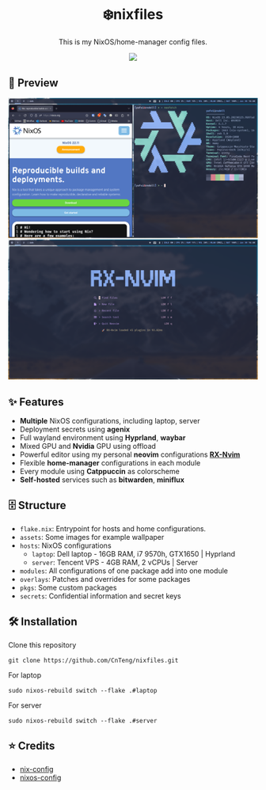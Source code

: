 <h1 align = "center">❄️nixfiles</h1>

<p align = "center">This is my NixOS/home-manager config files.</p>

<p align = "center">
  <a href = "https://nixos.org">
    <img src = "https://img.shields.io/static/v1?style=for-the-badge&logo=nixos&logoColor=white&label=&message=Built%20with%20Nix&color=8aadf4"/>
  </a>
</p>

## 🌟 Preview

![hyprland](./assets/screenshots/hyprland.png)
![neovim](./assets/screenshots/neovim.png)

## ✨ Features

- **Multiple** NixOS configurations, including laptop, server
- Deployment secrets using **agenix**
- Full wayland environment using **Hyprland**, **waybar**
- Mixed GPU and **Nvidia** GPU using offload
- Powerful editor using my personal **neovim** configurations **[RX-Nvim](https://github.com/CnTeng/RX-Nvim)**
- Flexible **home-manager** configurations in each module
- Every module using **Catppuccin** as colorscheme
- **Self-hosted** services such as **bitwarden**, **miniflux**

## 🗄 Structure

- `flake.nix`: Entrypoint for hosts and home configurations.
- `assets`: Some images for example wallpaper
- `hosts`: NixOS configurations
  - `laptop`: Dell laptop - 16GB RAM, i7 9570h, GTX1650 | Hyprland
  - `server`: Tencent VPS - 4GB RAM, 2 vCPUs | Server
- `modules`: All configurations of one package add into one module
- `overlays`: Patches and overrides for some packages
- `pkgs`: Some custom packages
- `secrets`: Confidential information and secret keys

## 🛠 Installation

Clone this repository

```shell
git clone https://github.com/CnTeng/nixfiles.git
```

For laptop

```shell
sudo nixos-rebuild switch --flake .#laptop
```

For server

```shell
sudo nixos-rebuild switch --flake .#server
```

## ⭐ Credits

- [nix-config](https://github.com/Misterio77/nix-config/tree/main)
- [nixos-config](https://github.com/MatthiasBenaets/nixos-config)

